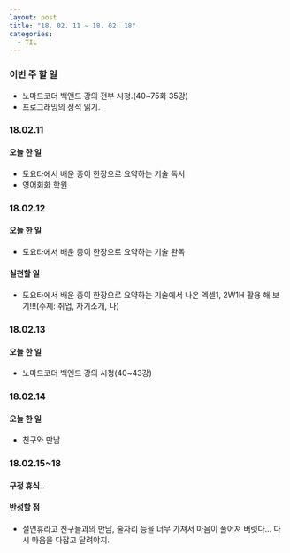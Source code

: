 ```yaml
---
layout: post
title: "18. 02. 11 ~ 18. 02. 18"
categories:
  - TIL
---
```


### 이번 주 할 일
- 노마드코더 백앤드 강의 전부 시청.(40~75화 35강)
- 프로그래밍의 정석 읽기.

### 18.02.11
#### 오늘 한 일
- 도요타에서 배운 종이 한장으로 요약하는 기술 독서
- 영어회화 학원

### 18.02.12
#### 오늘 한 일
- 도요타에서 배운 종이 한장으로 요약하는 기술 완독

#### 실천할 일
- 도요타에서 배운 종이 한장으로 요약하는 기술에서 나온 엑셀1, 2W1H 활용 해 보기!!!(주제: 취업, 자기소개, 나)

### 18.02.13
#### 오늘 한 일
- 노마드코더 백엔드 강의 시청(40~43강)

### 18.02.14
#### 오늘 한 일
- 친구와 만남

### 18.02.15~18
#### 구정 휴식..
#### 반성할 점
- 설연휴라고 친구들과의 만남, 술자리 등을 너무 가져서 마음이 풀어져 버렷다... 다시 마음을 다잡고 달려야지. 

